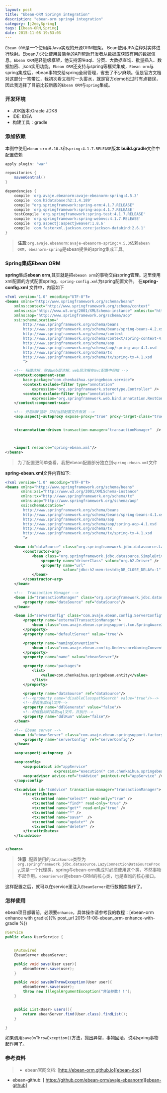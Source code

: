 ```yaml
---
layout: post
title: "Ebean-ORM Spring4 integration"
description: "ebean-orm spring4 integration"
category: [j2ee,Spring]
tags: [Ebean-ORM,Spring]
date: 2015-11-08 19:53:03
---
```



`Ebean ORM`是一个使用纯Java实现的开源ORM框架。 Bean使用JPA注释对实体进行映射。Ebean力求让使用最简单的API帮助开发者从数据库获取有用的数据信息。`Ebean ORM`是轻量级框架，他支持源生sql、分页、大数据查询、批量插入、数据加密、json实用功能。`Ebean ORM`还支持与spring等框架集成，`Ebean orm`与spring集成后，ebean事物交给spring全局管理，省去了不少麻烦。但是官方文档对这部分一笔带过，我初次看文档时一头雾水，就是官方demo也过时有点错误，因此我选择了目前比较新版的`Ebean ORM`与`spring`集成。<!-- more -->

### 开发环境
* JDK版本:Oracle JDK8
* IDE: IDEA
* 构建工具：gradle


### 添加依赖
本例中使用`ebean-orm:6.10.3`和`spring:4.1.7.RELEASE`版本
**build.gradle**文件中配置依赖

```groovy
apply plugin: 'war'

repositories {
    mavenCentral()
}

dependencies {
    compile 'org.avaje.ebeanorm:avaje-ebeanorm-spring:4.5.3'
    compile 'com.h2database:h2:1.4.189'
    compile "org.springframework:spring-orm:4.1.7.RELEASE"
    compile 'org.springframework:spring-aop:4.1.7.RELEASE'
    testCompile 'org.springframework:spring-test:4.1.7.RELEASE'
    compile 'org.springframework:spring-webmvc:4.1.7.RELEASE'
    compile 'org.aspectj:aspectjweaver:1.8.6'
    compile 'com.fasterxml.jackson.core:jackson-databind:2.6.1'
}

```
>**注意**:`org.avaje.ebeanorm:avaje-ebeanorm-spring:4.5.3`依赖`ebean ORM`，`ebeanorm-spring`是ebean提供的spring集成工具。

### Spring集成Ebean ORM
**spring**集成**ebean orm**,其实就是把`ebeaon orm`的事物交由spring管理。这里使用xml配置的方式配置spring，`spring-config.xml`为spring配置文件。
在**spring-config.xml** 文件中，内容如下

```xml
<?xml version="1.0" encoding="UTF-8"?>
<beans xmlns="http://www.springframework.org/schema/beans"
	xmlns:context="http://www.springframework.org/schema/context"
	xmlns:xsi="http://www.w3.org/2001/XMLSchema-instance" xmlns:tx="http://www.springframework.org/schema/tx"
	xmlns:aop="http://www.springframework.org/schema/aop"
	xsi:schemaLocation="
        http://www.springframework.org/schema/beans     
        http://www.springframework.org/schema/beans/spring-beans-4.2.xsd
        http://www.springframework.org/schema/context
        http://www.springframework.org/schema/context/spring-context-4.2.xsd
        http://www.springframework.org/schema/aop
        http://www.springframework.org/schema/aop/spring-aop-4.1.xsd
        http://www.springframework.org/schema/tx
        http://www.springframework.org/schema/tx/spring-tx-4.1.xsd
        ">

	<!-- 扫描注解，除去web层注解，web层注解在mvc配置中扫描 -->
	<context:component-scan
		base-package="com.chenkaihua.springebean.service">
		<context:exclude-filter type="annotation"
			expression="org.springframework.stereotype.Controller" />
		<context:exclude-filter type="annotation"
			expression="org.springframework.web.bind.annotation.RestController" />
	</context:component-scan>

	<!-- 开启AOP监听 只对当前配置文件有效 -->
	<aop:aspectj-autoproxy expose-proxy="true" proxy-target-class="true" />


	<tx:annotation-driven transaction-manager="transactionManager"  />



	<import resource="spring-ebean.xml"/>
</beans>
```
>为了配置更简单查看，我把ebean配置部分独立到`spring-ebean.xml`文件

**spring-ebean.xml**文件内容如下:

```xml
<?xml version="1.0" encoding="UTF-8"?>
<beans xmlns="http://www.springframework.org/schema/beans"
	   xmlns:xsi="http://www.w3.org/2001/XMLSchema-instance"
	   xmlns:tx="http://www.springframework.org/schema/tx"
	   xmlns:aop="http://www.springframework.org/schema/aop"
	   xsi:schemaLocation="
        http://www.springframework.org/schema/beans     
        http://www.springframework.org/schema/beans/spring-beans-4.1.xsd
        http://www.springframework.org/schema/aop
        http://www.springframework.org/schema/aop/spring-aop-4.1.xsd
        http://www.springframework.org/schema/tx
        http://www.springframework.org/schema/tx/spring-tx-4.1.xsd
        ">

	<bean id="dataSource" class="org.springframework.jdbc.datasource.LazyConnectionDataSourceProxy">
		<constructor-arg>
			<bean class="org.springframework.jdbc.datasource.SimpleDriverDataSource">
				<property name="driverClass" value="org.h2.Driver" />
				<property name="url"
						  value="jdbc:h2:mem:testdb;DB_CLOSE_DELAY=-1" />
			</bean>
		</constructor-arg>
	</bean>

	<!--  Transaction Manager -->
	<bean id="transactionManager" class="org.springframework.jdbc.datasource.DataSourceTransactionManager">
		<property name="dataSource" ref="dataSource"/>
	</bean>

	<bean id="serverConfig" class="com.avaje.ebean.config.ServerConfig">
		<property name="externalTransactionManager">
			<bean class="com.avaje.ebean.springsupport.txn.SpringAwareJdbcTransactionManager"/>
		</property>
		<property name="defaultServer" value="true"/>

		<property name="namingConvention">
			<bean class="com.avaje.ebean.config.UnderscoreNamingConvention"/>
		</property>
		<property name="name" value="ebeanServer"/>

		<property name="packages">
			<list>
				<value>com.chenkaihua.springebean.entity</value>
			</list>
		</property>

		<property name="dataSource" ref="dataSource"/>
		<!--<property name="disableClasspathSearch" value="true"/>-->
		<!--是否生成sql文件-->
		<property name="ddlGenerate" value="false"/>
		<!--时候启动时读取sql文件，并执行-->
		<property name="ddlRun" value="false"/>
	</bean>

	<!-- Ebean server -->
	<bean id="ebeanServer" class="com.avaje.ebean.springsupport.factory.EbeanServerFactoryBean">
		<property name="serverConfig" ref="serverConfig"/>
	</bean>

	<aop:aspectj-autoproxy  />

	<aop:config>
		<aop:pointcut id="appService"
					  expression="execution(* com.chenkaihua.springebean..*Service*.*(..))" />
		<aop:advisor advice-ref="txAdvice" pointcut-ref="appService" />
	</aop:config>

	<tx:advice id="txAdvice" transaction-manager="transactionManager">
		<tx:attributes>
			<tx:method name="select*" read-only="true" />
			<tx:method name="find*" read-only="true" />
			<tx:method name="get*" read-only="true" />
			<tx:method name="*" />
			<tx:method name="sava*"  />
			<tx:method name="update*" />
			<tx:method name="delete*" />
		</tx:attributes>
	</tx:advice>


</beans>
```
> **注意** :配置使用的`dataSource`类型为`org.springframework.jdbc.datasource.LazyConnectionDataSourceProxy`,这是一个代理类，spring与ebean-orm集成时必须使用这个类，不然事物不起作用。`ebeanServer`是ebean-ORM的核心类，也是查询的核心接口。

这样配置之后，就可以在service里注入`EbeanServer`进行数据库操作了。

### 怎样使用

ebean项目部署前，必须要`enhance`，具体操作请参考我的教程：[ebean-orm enhance with gradle]({% post_url 2015-11-08-ebean_orm-enhance-with-gradle %})

```java
@Service
public class UserService {


    @Autowired
    EbeanServer ebeanServer;

    public void save(User user){
        ebeanServer.save(user);
    }

    public void saveOnThrowException(User user){
        ebeanServer.save(user);
        throw new IllegalArgumentException("非法参数！！");
    }


    public List<User> users(){
        return ebeanServer.find(User.class).findList();
    }

}

```
如果调用`saveOnThrowException()`方法，抛出异常，事物回滚，说明spring事物起作用了。

### 参考资料
> * ebean官网文档: [http://ebean-orm.github.io][ebean-doc]
* ebean-github: [ https://github.com/ebean-orm/avaje-ebeanorm][ebean-github]


[ebean-doc]: http://ebean-orm.github.io/
[ebean-github]: https://github.com/ebean-orm/avaje-ebeanorm